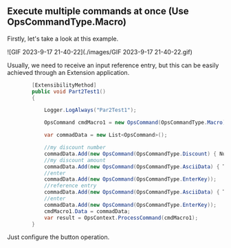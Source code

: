 ## Execute multiple commands at once (Use OpsCommandType.Macro)

Firstly, let's take a look at this example.

![GIF 2023-9-17 21-40-22](./images/GIF 2023-9-17 21-40-22.gif)

Usually, we need to receive an input reference entry, but this can be easily achieved through an Extension application.

```c#
        [ExtensibilityMethod]
        public void Part2Test1()
        {

            Logger.LogAlways("Par2Test1");

            OpsCommand cmdMacro1 = new OpsCommand(OpsCommandType.Macro);

            var commadData = new List<OpsCommand>();

            //my discount number
            commadData.Add(new OpsCommand(OpsCommandType.Discount) { Number = 1 });
            //my discount amount
            commadData.Add(new OpsCommand(OpsCommandType.AsciiData) { Text = "10.0" });
            //enter
            commadData.Add(new OpsCommand(OpsCommandType.EnterKey));
            //reference entry
            commadData.Add(new OpsCommand(OpsCommandType.AsciiData) { Text = "test reference entry" });
            //enter
            commadData.Add(new OpsCommand(OpsCommandType.EnterKey));
            cmdMacro1.Data = commadData;
            var result = OpsContext.ProcessCommand(cmdMacro1);
        }
```

Just configure the button operation.